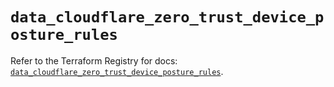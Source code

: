 # `data_cloudflare_zero_trust_device_posture_rules`

Refer to the Terraform Registry for docs: [`data_cloudflare_zero_trust_device_posture_rules`](https://registry.terraform.io/providers/cloudflare/cloudflare/5.8.4/docs/data-sources/zero_trust_device_posture_rules).
